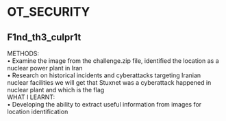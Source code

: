 # **OT_SECURITY**
## F1nd_th3_culpr1t
METHODS: <br/>
•	Examine the image from the challenge.zip file, identified  the location as a nuclear power plant in Iran  <br/>
•	Research on historical incidents and cyberattacks targeting Iranian nuclear facilities we will get that Stuxnet was a cyberattack happened in nuclear plant and  which is the  flag  <br/>
WHAT I LEARNT: <br/>
•	Developing the ability to extract useful information from images for location identification  <br/> 
